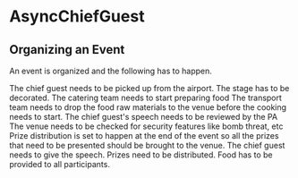 # AsyncChiefGuest
Organizing an Event
-------------------------------
An event is organized and the following has to happen. 


The chief guest needs to be picked up from the airport. 
The stage has to be decorated. 
The catering team needs to start preparing food
The transport team needs to drop the food raw materials to the venue before the cooking needs to start. 
The chief guest's speech needs to be reviewed by the PA
The venue needs to be checked for security features like bomb threat, etc
Prize distribution is set to happen at the end of the event so all the prizes that need to be presented should be brought to the venue. 
The chief guest needs to give the speech. 
Prizes need to be distributed. 
Food has to be provided to all participants.
